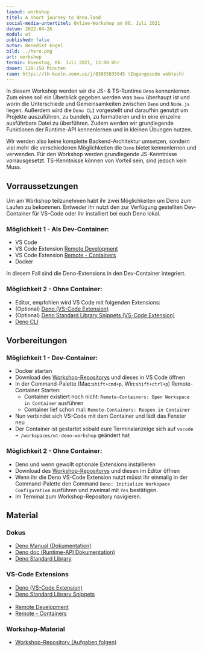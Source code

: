 ```yaml
---
layout: workshop
titel: A short journey to deno.land
social-media-untertitel: Online-Workshop am 06. Juli 2021
datum: 2022-04-26
modul: wt
published: false
autor: Benedikt Engel
bild: ../hero.png
art: workshop
termin: Dienstag, 06. Juli 2021, 13:00 Uhr
dauer: 120-150 Minuten
raum: https://th-koeln.zoom.us/j/83055835045 (Zugangscode webtech) 
---
```


In diesem Workshop werden wir die JS- & TS-Runtime `Deno` kennenlernen. Zum einen soll ein Überblick gegeben werden was `Deno` überhaupt ist und worin die Unterschiede und Gemeinsamkeiten zwischen `Deno` und `Node.js` liegen. Außerdem wird die `Deno CLI` vorgestellt und daraufhin genutzt um Projekte auszuführen, zu bundeln, zu formatieren und in eine einzelne ausführbare Datei zu überführen. Zudem werden wir grundlegende Funktionen der Runtime-API kennenlernen und in kleinen Übungen nutzen.

Wir werden also keine komplette Backend-Architektur umsetzen, sondern viel mehr die verschiedenen Möglichkeiten die `Deno` bietet kennenlernen und verwenden. Für den Workshop werden grundlegende JS-Kenntnisse vorrausgesetzt. TS-Kenntnisse können von Vorteil sein, sind jedoch kein Muss.

## Vorraussetzungen

Um am Workshop teilzunehmen habt ihr zwei Möglichkeiten um Deno zum Laufen zu bekommen.
Entweder ihr nutzt den zur Verfügung gestellten Dev-Container für VS-Code oder ihr installiert bei euch Deno lokal.

### Möglichkeit 1 - Als Dev-Container:

- VS Code
- VS Code Extension [Remote Development](https://marketplace.visualstudio.com/items?itemName=ms-vscode-remote.vscode-remote-extensionpack)
- VS Code Extension [Remote - Containers](https://marketplace.visualstudio.com/items?itemName=ms-vscode-remote.remote-containers)
- Docker

In diesem Fall sind die Deno-Extensions in den Dev-Container integriert.

### Möglichkeit 2 - Ohne Container:

- Editor, empfohlen wird VS Code mit folgenden Extensions:
- (Optional) [Deno (VS-Code Extension)](https://marketplace.visualstudio.com/items?itemName=denoland.vscode-deno)
- (Optional) [Deno Standard Library Snippets (VS-Code Extension)](https://marketplace.visualstudio.com/items?itemName=laurencebahiirwa.deno-std-lib-snippets)
- [Deno CLI](https://deno.land/#installation)

## Vorbereitungen

### Möglichkeit 1 - Dev-Container:

- Docker starten
- Download des [Workshop-Repositorys](https://github.com/BenediktEngel/wt-deno-workshop) und dieses in VS Code öffnen
- In der Command-Palette (Mac:`shift+cmd+p`, Win:`shift+ctrl+p`) Remote-Container Starten:
  - Container existiert noch nicht: `Remote-Containers: Open Workspace in Container` ausführen
  - Container lief schon mal: `Remote-Containers: Reopen in Container`
- Nun verbindet sich VS-Code mit dem Container und lädt das Fenster neu
- Der Container ist gestartet sobald eure Terminalanzeige sich auf `vscode ➜ /workspaces/wt-deno-workshop` geändert hat

### Möglichkeit 2 - Ohne Container:

- Deno und wenn gewollt optionale Extensions installieren
- Download des [Workshop-Repositorys](https://github.com/BenediktEngel/wt-deno-workshop) und diesen im Editor öffnen
- Wenn ihr die Deno VS-Code Extension nutzt müsst ihr einmalig in der Command-Palette den Command `Deno: Initialize Workspace Configuration` ausführen und zweimal mit `Yes` bestätigen.
- Im Terminal zum Workshop-Repository navigieren.

## Material

### Dokus

- [Deno Manual (Dokumentation)](https://deno.land/manual)
- [Deno doc (Runtime-API Dokumentation)](https://doc.deno.land/builtin/stable)
- [Deno Standard Library](https://deno.land/std)

### VS-Code Extensions

- [Deno (VS-Code Extension)](https://marketplace.visualstudio.com/items?itemName=denoland.vscode-deno)
- [Deno Standard Library Snippets](https://marketplace.visualstudio.com/items?itemName=laurencebahiirwa.deno-std-lib-snippets)
<br /><br/>
- [Remote Development](https://marketplace.visualstudio.com/items?itemName=ms-vscode-remote.vscode-remote-extensionpack)
- [Remote - Containers](https://marketplace.visualstudio.com/items?itemName=ms-vscode-remote.remote-containers)

### Workshop-Material

- [Workshop-Repository (Aufgaben folgen)](https://github.com/BenediktEngel/wt-deno-workshop)
